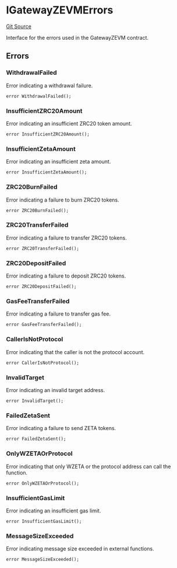 # IGatewayZEVMErrors
[Git Source](https://github.com/zeta-chain/protocol-contracts/blob/874f1cc4ec610cadf0a188ddc14f486915de3671/contracts/zevm/interfaces/IGatewayZEVM.sol)

Interface for the errors used in the GatewayZEVM contract.


## Errors
### WithdrawalFailed
Error indicating a withdrawal failure.


```solidity
error WithdrawalFailed();
```

### InsufficientZRC20Amount
Error indicating an insufficient ZRC20 token amount.


```solidity
error InsufficientZRC20Amount();
```

### InsufficientZetaAmount
Error indicating an insufficient zeta amount.


```solidity
error InsufficientZetaAmount();
```

### ZRC20BurnFailed
Error indicating a failure to burn ZRC20 tokens.


```solidity
error ZRC20BurnFailed();
```

### ZRC20TransferFailed
Error indicating a failure to transfer ZRC20 tokens.


```solidity
error ZRC20TransferFailed();
```

### ZRC20DepositFailed
Error indicating a failure to deposit ZRC20 tokens.


```solidity
error ZRC20DepositFailed();
```

### GasFeeTransferFailed
Error indicating a failure to transfer gas fee.


```solidity
error GasFeeTransferFailed();
```

### CallerIsNotProtocol
Error indicating that the caller is not the protocol account.


```solidity
error CallerIsNotProtocol();
```

### InvalidTarget
Error indicating an invalid target address.


```solidity
error InvalidTarget();
```

### FailedZetaSent
Error indicating a failure to send ZETA tokens.


```solidity
error FailedZetaSent();
```

### OnlyWZETAOrProtocol
Error indicating that only WZETA or the protocol address can call the function.


```solidity
error OnlyWZETAOrProtocol();
```

### InsufficientGasLimit
Error indicating an insufficient gas limit.


```solidity
error InsufficientGasLimit();
```

### MessageSizeExceeded
Error indicating message size exceeded in external functions.


```solidity
error MessageSizeExceeded();
```

